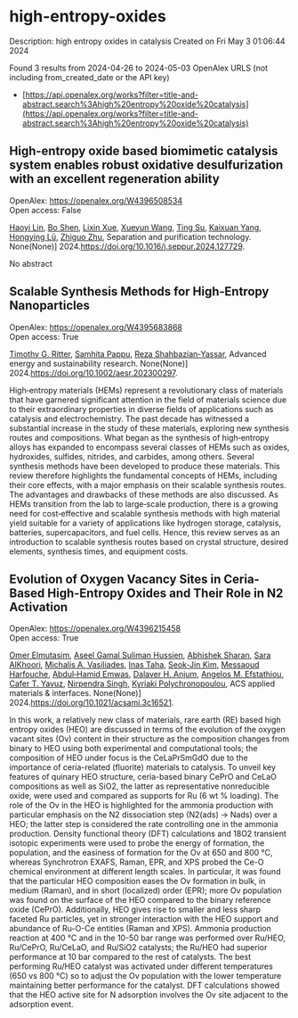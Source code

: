 # high-entropy-oxides
Description: high entropy oxides in catalysis
Created on Fri May  3 01:06:44 2024

Found 3 results from 2024-04-26 to 2024-05-03
OpenAlex URLS (not including from_created_date or the API key)
- [https://api.openalex.org/works?filter=title-and-abstract.search%3Ahigh%20entropy%20oxide%20catalysis](https://api.openalex.org/works?filter=title-and-abstract.search%3Ahigh%20entropy%20oxide%20catalysis)

## High-entropy oxide based biomimetic catalysis system enables robust oxidative desulfurization with an excellent regeneration ability   

OpenAlex: https://openalex.org/W4396508534    
Open access: False
    
[Haoyi Lin](https://openalex.org/A5021686620), [Bo Shen](https://openalex.org/A5015341679), [Lixin Xue](https://openalex.org/A5047098061), [Xueyun Wang](https://openalex.org/A5062410995), [Ting Su](https://openalex.org/A5013955092), [Kaixuan Yang](https://openalex.org/A5052219648), [Hongying Lü](https://openalex.org/A5069349716), [Zhiguo Zhu](https://openalex.org/A5058780747), Separation and purification technology. None(None)] 2024.https://doi.org/10.1016/j.seppur.2024.127729.
    
No abstract    

    

## Scalable Synthesis Methods for High‐Entropy Nanoparticles   

OpenAlex: https://openalex.org/W4395683868    
Open access: True
    
[Timothy G. Ritter](https://openalex.org/A5011096702), [Samhita Pappu](https://openalex.org/A5033543881), [Reza Shahbazian‐Yassar](https://openalex.org/A5065515481), Advanced energy and sustainability research. None(None)] 2024.https://doi.org/10.1002/aesr.202300297.
    
High‐entropy materials (HEMs) represent a revolutionary class of materials that have garnered significant attention in the field of materials science due to their extraordinary properties in diverse fields of applications such as catalysis and electrochemistry. The past decade has witnessed a substantial increase in the study of these materials, exploring new synthesis routes and compositions. What began as the synthesis of high‐entropy alloys has expanded to encompass several classes of HEMs such as oxides, hydroxides, sulfides, nitrides, and carbides, among others. Several synthesis methods have been developed to produce these materials. This review therefore highlights the fundamental concepts of HEMs, including their core effects, with a major emphasis on their scalable synthesis routes. The advantages and drawbacks of these methods are also discussed. As HEMs transition from the lab to large‐scale production, there is a growing need for cost‐effective and scalable synthesis methods with high material yield suitable for a variety of applications like hydrogen storage, catalysis, batteries, supercapacitors, and fuel cells. Hence, this review serves as an introduction to scalable synthesis routes based on crystal structure, desired elements, synthesis times, and equipment costs.    

    

## Evolution of Oxygen Vacancy Sites in Ceria-Based High-Entropy Oxides and Their Role in N2 Activation   

OpenAlex: https://openalex.org/W4396215458    
Open access: True
    
[Omer Elmutasim](https://openalex.org/A5062810492), [Aseel Gamal Suliman Hussien](https://openalex.org/A5000917380), [Abhishek Sharan](https://openalex.org/A5031495778), [Sara AlKhoori](https://openalex.org/A5031015784), [Michalis A. Vasiliades](https://openalex.org/A5014177788), [Inas Taha](https://openalex.org/A5036320221), [Seok‐Jin Kim](https://openalex.org/A5026385956), [Messaoud Harfouche](https://openalex.org/A5073269272), [Abdul‐Hamid Emwas](https://openalex.org/A5046522347), [Dalaver H. Anjum](https://openalex.org/A5037684463), [Angelos M. Efstathiou](https://openalex.org/A5091258830), [Cafer T. Yavuz](https://openalex.org/A5005092754), [Nirpendra Singh](https://openalex.org/A5017583868), [Kyriaki Polychronopoulou](https://openalex.org/A5008059915), ACS applied materials & interfaces. None(None)] 2024.https://doi.org/10.1021/acsami.3c16521.
    
In this work, a relatively new class of materials, rare earth (RE) based high entropy oxides (HEO) are discussed in terms of the evolution of the oxygen vacant sites (Ov) content in their structure as the composition changes from binary to HEO using both experimental and computational tools; the composition of HEO under focus is the CeLaPrSmGdO due to the importance of ceria-related (fluorite) materials to catalysis. To unveil key features of quinary HEO structure, ceria-based binary CePrO and CeLaO compositions as well as SiO2, the latter as representative nonreducible oxide, were used and compared as supports for Ru (6 wt % loading). The role of the Ov in the HEO is highlighted for the ammonia production with particular emphasis on the N2 dissociation step (N2(ads) → Nads) over a HEO; the latter step is considered the rate controlling one in the ammonia production. Density functional theory (DFT) calculations and 18O2 transient isotopic experiments were used to probe the energy of formation, the population, and the easiness of formation for the Ov at 650 and 800 °C, whereas Synchrotron EXAFS, Raman, EPR, and XPS probed the Ce-O chemical environment at different length scales. In particular, it was found that the particular HEO composition eases the Ov formation in bulk, in medium (Raman), and in short (localized) order (EPR); more Ov population was found on the surface of the HEO compared to the binary reference oxide (CePrO). Additionally, HEO gives rise to smaller and less sharp faceted Ru particles, yet in stronger interaction with the HEO support and abundance of Ru-O-Ce entities (Raman and XPS). Ammonia production reaction at 400 °C and in the 10-50 bar range was performed over Ru/HEO, Ru/CePrO, Ru/CeLaO, and Ru/SiO2 catalysts; the Ru/HEO had superior performance at 10 bar compared to the rest of catalysts. The best performing Ru/HEO catalyst was activated under different temperatures (650 vs 800 °C) so to adjust the Ov population with the lower temperature maintaining better performance for the catalyst. DFT calculations showed that the HEO active site for N adsorption involves the Ov site adjacent to the adsorption event.    

    
